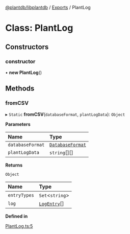 [@plantdb/libplantdb](../README.md) / [Exports](../modules.md) / PlantLog

# Class: PlantLog

## Constructors

### constructor

• **new PlantLog**()

## Methods

### fromCSV

▸ `Static` **fromCSV**(`databaseFormat`, `plantLogData`): `Object`

**Parameters**

| Name             | Type                                  |
| :--------------- | :------------------------------------ |
| `databaseFormat` | [`DatabaseFormat`](DatabaseFormat.md) |
| `plantLogData`   | `string`[][]                          |

**Returns**

`Object`

| Name         | Type                        |
| :----------- | :-------------------------- |
| `entryTypes` | `Set`<`string`\>            |
| `log`        | [`LogEntry`](LogEntry.md)[] |

**Defined in**

[PlantLog.ts:5](https://github.com/oliversalzburg/plantdb/blob/a9cd216/packages/libplantdb/source/PlantLog.ts#L5)
